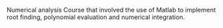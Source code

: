 Numerical analysis Course that involved the use of Matlab to implement root finding, polynomial evaluation and numerical integration.

